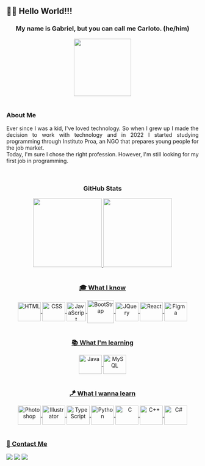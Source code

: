 ## 👋🏽 Hello World!!!

<div align="center">
  
### My name is Gabriel, but you can call me Carloto. (he/him)

<img height="150" width="150" src="https://user-images.githubusercontent.com/100328771/172269694-b2bd8852-cd74-4503-a6ef-006068e9967a.jpg">
  
</div>

<br>


<div align="justify">
  
### About Me
  
Ever since I was a kid, I've loved technology. So when I grew up I made the decision to work with technology and in 2022 I started studying programming through Instituto Proa, an NGO that prepares young people for the job market.
<br>
Today, I'm sure I chose the right profession. However, I'm still looking for my first job in programming.
  
</div>

<br>

<div align="center">
  
### GitHub Stats
  
  <a href="https://github.com/GabrielSCarloto">
  <img height="180em" src="https://github-readme-stats.vercel.app/api?username=GabrielSCarloto&show_icons=true&theme=radical&include_all_commits=true&count_private=true&bg_color=000000&icon_color=A020F0&text_color=fffafa&title_color=A020F0"/>
  <img height="180em" src="https://github-readme-stats.vercel.app/api/top-langs/?username=GabrielSCarloto&layout=compact&langs_count=7&theme=radical&bg_color=000000&icon_color=A020F0&text_color=fffafa&title_color=A020F0"/>
</div>
  
<br>

<div align="center" style="display: inline_block">
 
### 🎓 What I know
  
<img align="center" alt="HTML" height="50" width="60" src="https://cdn.jsdelivr.net/gh/devicons/devicon/icons/html5/html5-original.svg"/>
<img align="center" alt="CSS" height="50" width="60" src="https://cdn.jsdelivr.net/gh/devicons/devicon/icons/css3/css3-original.svg"/>
<img align="center" alt="JavaScript" height="50" width="50" src="https://cdn.jsdelivr.net/gh/devicons/devicon/icons/javascript/javascript-original.svg"/>
<img align="center" alt="BootStrap" height="60" width="70" src="https://cdn.jsdelivr.net/gh/devicons/devicon/icons/bootstrap/bootstrap-original.svg"/>
<img align="center" alt="JQuery" height="50" width="60" src="https://cdn.jsdelivr.net/gh/devicons/devicon/icons/jquery/jquery-original.svg"/>
<img align="center" alt="React" height="50" width="60" src="https://cdn.jsdelivr.net/gh/devicons/devicon/icons/react/react-original.svg"/>
<img align="center" alt="Figma" height="50" width="60" src="https://cdn.jsdelivr.net/gh/devicons/devicon/icons/figma/figma-original.svg" />

</div>

<br>

<div align="center" style="display: inline_block">
 
### 📚 What I'm learning
  
<img align="center" alt="Java" height="50" width="60" src="https://cdn.jsdelivr.net/gh/devicons/devicon/icons/java/java-original.svg"/>
<img align="center" alt="MySQL" height="50" width="60" src="https://cdn.jsdelivr.net/gh/devicons/devicon/icons/mysql/mysql-original.svg"/>

</div>

<br>

<div align="center" style="display: inline_block">
 
### 🪁 What I wanna learn
  
<img align="center" alt="Photoshop" height="50" width="60" src="https://cdn.jsdelivr.net/gh/devicons/devicon/icons/photoshop/photoshop-plain.svg"/>
<img align="center" alt="Illustrator" height="50" width="60" src="https://cdn.jsdelivr.net/gh/devicons/devicon/icons/illustrator/illustrator-plain.svg"/>
<img align="center" alt="TypeScript" height="50" width="60" src="https://cdn.jsdelivr.net/gh/devicons/devicon/icons/typescript/typescript-original.svg"/>
<img align="center" alt="Python" height="50" width="60" src="https://cdn.jsdelivr.net/gh/devicons/devicon/icons/python/python-original.svg"/>
<img align="center" alt="C" height="50" width="60" src="https://cdn.jsdelivr.net/gh/devicons/devicon/icons/c/c-original.svg"/>
<img align="center" alt="C++" height="50" width="60" src="https://cdn.jsdelivr.net/gh/devicons/devicon/icons/cplusplus/cplusplus-original.svg"/>
<img align="center" alt="C#" height="50" width="60" src="https://cdn.jsdelivr.net/gh/devicons/devicon/icons/csharp/csharp-original.svg"/>

</div>

<br>
  
<div>

### 📱 Contact Me
  
<div> 
<a href="https://www.instagram.com/gabrielcarloto/" target="_blank"><img src="https://img.shields.io/badge/-Instagram-%23E4405F?style=for-the-badge&logo=instagram&logoColor=white" target="_blank"></a>
<a href = "mailto:carlotogabriel10@gmail.com"><img src="https://img.shields.io/badge/-Gmail-%23333?style=for-the-badge&logo=gmail&logoColor=white" target="_blank"></a>
<a href="https://www.linkedin.com/in/gabriel-silva-carloto-b4a356232/" target="_blank"><img src="https://img.shields.io/badge/-LinkedIn-%230077B5?style=for-the-badge&logo=linkedin&logoColor=white" target="_blank"></a>
  
</div>
